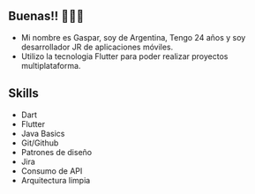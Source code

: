 ## Buenas!!  🙋🏼‍♂️

 * Mi nombre es Gaspar, soy de Argentina, Tengo 24 años y soy desarrollador JR de aplicaciones móviles.
* Utilizo la tecnologia Flutter para poder realizar proyectos multiplataforma.

## Skills 

* Dart
* Flutter
* Java Basics
* Git/Github
* Patrones de diseño
* Jira 
* Consumo de API
* Arquitectura limpia








